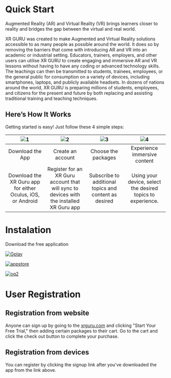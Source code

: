 # Quick Start
Augmented Reality (AR) and Virtual Reality (VR) brings learners closer to reality and bridges the gap between the virtual and real world. 

XR GURU was created to make Augmented and Virtual Reality solutions accessible to as many people as possible around the world. It does so by removing the barriers that come with introducing AR and VR into an academic or industrial setting. Educators, trainers, employers, and other users can utilise XR GURU to create engaging and immersive AR and VR lessons without having to have any coding or advanced technology skills. The teachings can then be transmitted to students, trainees, employees, or the general public for consumption on a variety of devices, including smartphones, laptops, and publicly available headsets. In dozens of nations around the world, XR GURU is preparing millions of students, employees, and citizens for the present and future by both replacing and assisting traditional training and teaching techniques.

## Here’s How It Works
Getting started is easy! Just follow these 4 simple steps:












|![1](https://user-images.githubusercontent.com/105265661/167777319-b4bd1912-2aea-4543-ae6b-13a45e515d4a.png) | ![2](https://user-images.githubusercontent.com/105265661/167778438-90d3f88c-05e0-478e-b44c-934ef7e86cbc.png)| ![3](https://user-images.githubusercontent.com/105265661/167777326-f94b1569-50c0-4706-a6b0-064e2bef209b.png) | ![4](https://user-images.githubusercontent.com/105265661/167777328-ed15275c-3765-460f-b6ac-4bf28485c0c9.png) |
| :---: | :---: | :---: | :---: |
| Download the App | Create an account | Choose the packages| Experience immersive content|
| Download the XR Guru app for either Oculus, iOS, or Android | Register for an XR Guru account that will sync to devices with the installed XR Guru app | Subscribe to additional topics and content as desired | Using your device, select the desired topics to experience.|


# Instalation

Download the free application


[![Gplay](https://user-images.githubusercontent.com/105265661/167627926-737b980d-b347-45c9-b74d-85a5b714ea07.png)](https://play.google.com/store/apps/details?id=com.holopundits.xrguru)

[![appstore](https://user-images.githubusercontent.com/105265661/167628013-67efa24b-a995-4c0f-aa10-0a91517aa6a7.png)](https://apps.apple.com/us/app/xr-guru/id1455596517)

[![oq2](https://user-images.githubusercontent.com/105265661/167634065-035117d1-04c8-4551-b376-4fa677712710.png)]( https://www.oculus.com/experiences/quest/3694537353974790)
 

# User Registration

## Registration from website
Anyone can sign up by going to the [xrguru.com](https://xrguru.com) and clicking "Start Your Free Trial," then adding certain packages to their cart. Go to the cart and click the check out button to complete your purchase.



## Registration from devices

You can register by clicking the signup link after you've downloaded the app from the link above.
